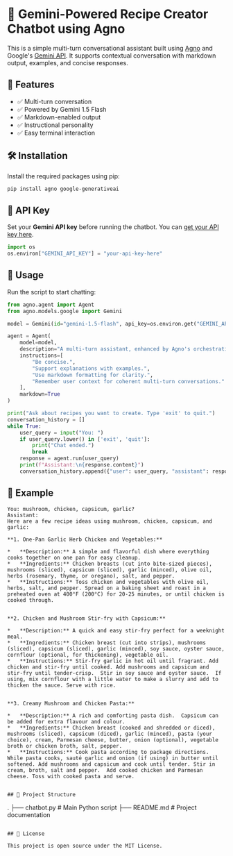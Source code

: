 # 🤖 Gemini-Powered Recipe Creator Chatbot using Agno

This is a simple multi-turn conversational assistant built using [Agno](https://pypi.org/project/agno/) and Google's [Gemini API](https://ai.google.dev/). It supports contextual conversation with markdown output, examples, and concise responses.

## 🚀 Features

- ✅ Multi-turn conversation
- ✅ Powered by Gemini 1.5 Flash
- ✅ Markdown-enabled output
- ✅ Instructional personality
- ✅ Easy terminal interaction

## 🛠️ Installation

Install the required packages using pip:

```bash
pip install agno google-generativeai
```

## 🔑 API Key

Set your **Gemini API key** before running the chatbot. You can [get your API key here](https://makersuite.google.com/app/apikey).

```python
import os
os.environ["GEMINI_API_KEY"] = "your-api-key-here"
```

## 📜 Usage

Run the script to start chatting:

```python
from agno.agent import Agent
from agno.models.google import Gemini

model = Gemini(id="gemini-1.5-flash", api_key=os.environ.get("GEMINI_API_KEY"))

agent = Agent(
    model=model,
    description="A multi-turn assistant, enhanced by Agno's orchestration.",
    instructions=[
        "Be concise.",
        "Support explanations with examples.",
        "Use markdown formatting for clarity.",
        "Remember user context for coherent multi-turn conversations."
    ],
    markdown=True
)

print("Ask about recipes you want to create. Type 'exit' to quit.")
conversation_history = []
while True:
    user_query = input("You: ")
    if user_query.lower() in ['exit', 'quit']:
        print("Chat ended.")
        break
    response = agent.run(user_query)
    print(f"Assistant:\n{response.content}")
    conversation_history.append({"user": user_query, "assistant": response.content})
```

## 🧠 Example

```
You: mushroom, chicken, capsicum, garlic?
Assistant:
Here are a few recipe ideas using mushroom, chicken, capsicum, and garlic:

**1. One-Pan Garlic Herb Chicken and Vegetables:**

*   **Description:** A simple and flavorful dish where everything cooks together on one pan for easy cleanup.
*   **Ingredients:** Chicken breasts (cut into bite-sized pieces), mushrooms (sliced), capsicum (sliced), garlic (minced), olive oil, herbs (rosemary, thyme, or oregano), salt, and pepper.
*   **Instructions:** Toss chicken and vegetables with olive oil, herbs, salt, and pepper. Spread on a baking sheet and roast in a preheated oven at 400°F (200°C) for 20-25 minutes, or until chicken is cooked through.


**2. Chicken and Mushroom Stir-fry with Capsicum:**

*   **Description:** A quick and easy stir-fry perfect for a weeknight meal.
*   **Ingredients:** Chicken breast (cut into strips), mushrooms (sliced), capsicum (sliced), garlic (minced), soy sauce, oyster sauce, cornflour (optional, for thickening), vegetable oil.
*   **Instructions:** Stir-fry garlic in hot oil until fragrant. Add chicken and stir-fry until cooked. Add mushrooms and capsicum and stir-fry until tender-crisp.  Stir in soy sauce and oyster sauce.  If using, mix cornflour with a little water to make a slurry and add to thicken the sauce. Serve with rice.


**3. Creamy Mushroom and Chicken Pasta:**

*   **Description:** A rich and comforting pasta dish.  Capsicum can be added for extra flavour and colour.
*   **Ingredients:** Chicken breast (cooked and shredded or diced), mushrooms (sliced), capsicum (diced), garlic (minced), pasta (your choice), cream, Parmesan cheese, butter, onion (optional), vegetable broth or chicken broth, salt, pepper.
*   **Instructions:** Cook pasta according to package directions. While pasta cooks, sauté garlic and onion (if using) in butter until softened. Add mushrooms and capsicum and cook until tender. Stir in cream, broth, salt and pepper.  Add cooked chicken and Parmesan cheese. Toss with cooked pasta and serve.

```
```

## 📂 Project Structure

```
.
├── chatbot.py          # Main Python script
├── README.md           # Project documentation
```

## 📝 License

This project is open source under the MIT License.
